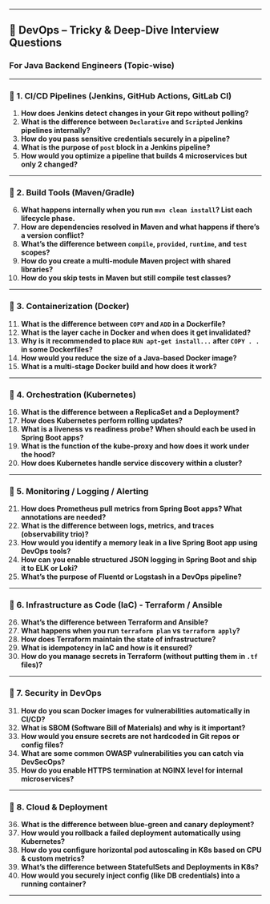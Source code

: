 
---

## 🚀 DevOps – Tricky & Deep-Dive Interview Questions

### For Java Backend Engineers (Topic-wise)

---

### 🔹 1. **CI/CD Pipelines (Jenkins, GitHub Actions, GitLab CI)**

1. **How does Jenkins detect changes in your Git repo without polling?**
2. **What is the difference between `Declarative` and `Scripted` Jenkins pipelines internally?**
3. **How do you pass sensitive credentials securely in a pipeline?**
4. **What is the purpose of `post` block in a Jenkins pipeline?**
5. **How would you optimize a pipeline that builds 4 microservices but only 2 changed?**

---

### 🔹 2. **Build Tools (Maven/Gradle)**

6. **What happens internally when you run `mvn clean install`? List each lifecycle phase.**
7. **How are dependencies resolved in Maven and what happens if there’s a version conflict?**
8. **What’s the difference between `compile`, `provided`, `runtime`, and `test` scopes?**
9. **How do you create a multi-module Maven project with shared libraries?**
10. **How do you skip tests in Maven but still compile test classes?**

---

### 🔹 3. **Containerization (Docker)**

11. **What is the difference between `COPY` and `ADD` in a Dockerfile?**
12. **What is the layer cache in Docker and when does it get invalidated?**
13. **Why is it recommended to place `RUN apt-get install...` after `COPY . .` in some Dockerfiles?**
14. **How would you reduce the size of a Java-based Docker image?**
15. **What is a multi-stage Docker build and how does it work?**

---

### 🔹 4. **Orchestration (Kubernetes)**

16. **What is the difference between a ReplicaSet and a Deployment?**
17. **How does Kubernetes perform rolling updates?**
18. **What is a liveness vs readiness probe? When should each be used in Spring Boot apps?**
19. **What is the function of the kube-proxy and how does it work under the hood?**
20. **How does Kubernetes handle service discovery within a cluster?**

---

### 🔹 5. **Monitoring / Logging / Alerting**

21. **How does Prometheus pull metrics from Spring Boot apps? What annotations are needed?**
22. **What is the difference between logs, metrics, and traces (observability trio)?**
23. **How would you identify a memory leak in a live Spring Boot app using DevOps tools?**
24. **How can you enable structured JSON logging in Spring Boot and ship it to ELK or Loki?**
25. **What’s the purpose of Fluentd or Logstash in a DevOps pipeline?**

---

### 🔹 6. **Infrastructure as Code (IaC) - Terraform / Ansible**

26. **What’s the difference between Terraform and Ansible?**
27. **What happens when you run `terraform plan` vs `terraform apply`?**
28. **How does Terraform maintain the state of infrastructure?**
29. **What is idempotency in IaC and how is it ensured?**
30. **How do you manage secrets in Terraform (without putting them in `.tf` files)?**

---

### 🔹 7. **Security in DevOps**

31. **How do you scan Docker images for vulnerabilities automatically in CI/CD?**
32. **What is SBOM (Software Bill of Materials) and why is it important?**
33. **How would you ensure secrets are not hardcoded in Git repos or config files?**
34. **What are some common OWASP vulnerabilities you can catch via DevSecOps?**
35. **How do you enable HTTPS termination at NGINX level for internal microservices?**

---

### 🔹 8. **Cloud & Deployment**

36. **What is the difference between blue-green and canary deployment?**
37. **How would you rollback a failed deployment automatically using Kubernetes?**
38. **How do you configure horizontal pod autoscaling in K8s based on CPU & custom metrics?**
39. **What’s the difference between StatefulSets and Deployments in K8s?**
40. **How would you securely inject config (like DB credentials) into a running container?**

---
